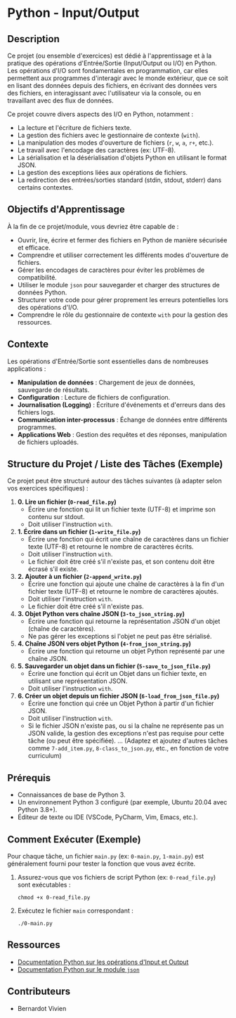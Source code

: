 # Python - Input/Output

## Description

Ce projet (ou ensemble d'exercices) est dédié à l'apprentissage et à la pratique des opérations d'Entrée/Sortie (Input/Output ou I/O) en Python. Les opérations d'I/O sont fondamentales en programmation, car elles permettent aux programmes d'interagir avec le monde extérieur, que ce soit en lisant des données depuis des fichiers, en écrivant des données vers des fichiers, en interagissant avec l'utilisateur via la console, ou en travaillant avec des flux de données.

Ce projet couvre divers aspects des I/O en Python, notamment :

*   La lecture et l'écriture de fichiers texte.
*   La gestion des fichiers avec le gestionnaire de contexte (`with`).
*   La manipulation des modes d'ouverture de fichiers (`r`, `w`, `a`, `r+`, etc.).
*   Le travail avec l'encodage des caractères (ex: UTF-8).
*   La sérialisation et la désérialisation d'objets Python en utilisant le format JSON.
*   La gestion des exceptions liées aux opérations de fichiers.
*   La redirection des entrées/sorties standard (stdin, stdout, stderr) dans certains contextes.

## Objectifs d'Apprentissage

À la fin de ce projet/module, vous devriez être capable de :

*   Ouvrir, lire, écrire et fermer des fichiers en Python de manière sécurisée et efficace.
*   Comprendre et utiliser correctement les différents modes d'ouverture de fichiers.
*   Gérer les encodages de caractères pour éviter les problèmes de compatibilité.
*   Utiliser le module `json` pour sauvegarder et charger des structures de données Python.
*   Structurer votre code pour gérer proprement les erreurs potentielles lors des opérations d'I/O.
*   Comprendre le rôle du gestionnaire de contexte `with` pour la gestion des ressources.

## Contexte

Les opérations d'Entrée/Sortie sont essentielles dans de nombreuses applications :
*   **Manipulation de données** : Chargement de jeux de données, sauvegarde de résultats.
*   **Configuration** : Lecture de fichiers de configuration.
*   **Journalisation (Logging)** : Écriture d'événements et d'erreurs dans des fichiers logs.
*   **Communication inter-processus** : Échange de données entre différents programmes.
*   **Applications Web** : Gestion des requêtes et des réponses, manipulation de fichiers uploadés.

## Structure du Projet / Liste des Tâches (Exemple)

Ce projet peut être structuré autour des tâches suivantes (à adapter selon vos exercices spécifiques) :

1.  **0. Lire un fichier (`0-read_file.py`)**
    *   Écrire une fonction qui lit un fichier texte (UTF-8) et imprime son contenu sur stdout.
    *   Doit utiliser l'instruction `with`.
2.  **1. Écrire dans un fichier (`1-write_file.py`)**
    *   Écrire une fonction qui écrit une chaîne de caractères dans un fichier texte (UTF-8) et retourne le nombre de caractères écrits.
    *   Doit utiliser l'instruction `with`.
    *   Le fichier doit être créé s'il n'existe pas, et son contenu doit être écrasé s'il existe.
3.  **2. Ajouter à un fichier (`2-append_write.py`)**
    *   Écrire une fonction qui ajoute une chaîne de caractères à la fin d'un fichier texte (UTF-8) et retourne le nombre de caractères ajoutés.
    *   Doit utiliser l'instruction `with`.
    *   Le fichier doit être créé s'il n'existe pas.
4.  **3. Objet Python vers chaîne JSON (`3-to_json_string.py`)**
    *   Écrire une fonction qui retourne la représentation JSON d'un objet (chaîne de caractères).
    *   Ne pas gérer les exceptions si l'objet ne peut pas être sérialisé.
5.  **4. Chaîne JSON vers objet Python (`4-from_json_string.py`)**
    *   Écrire une fonction qui retourne un objet Python représenté par une chaîne JSON.
6.  **5. Sauvegarder un objet dans un fichier (`5-save_to_json_file.py`)**
    *   Écrire une fonction qui écrit un Objet dans un fichier texte, en utilisant une représentation JSON.
    *   Doit utiliser l'instruction `with`.
7.  **6. Créer un objet depuis un fichier JSON (`6-load_from_json_file.py`)**
    *   Écrire une fonction qui crée un Objet Python à partir d'un fichier JSON.
    *   Doit utiliser l'instruction `with`.
    *   Si le fichier JSON n'existe pas, ou si la chaîne ne représente pas un JSON valide, la gestion des exceptions n'est pas requise pour cette tâche (ou peut être spécifiée).
... (Adaptez et ajoutez d'autres tâches comme `7-add_item.py`, `8-class_to_json.py`, etc., en fonction de votre curriculum)

## Prérequis

*   Connaissances de base de Python 3.
*   Un environnement Python 3 configuré (par exemple, Ubuntu 20.04 avec Python 3.8+).
*   Éditeur de texte ou IDE (VSCode, PyCharm, Vim, Emacs, etc.).

## Comment Exécuter (Exemple)

Pour chaque tâche, un fichier `main.py` (ex: `0-main.py`, `1-main.py`) est généralement fourni pour tester la fonction que vous avez écrite.

1.  Assurez-vous que vos fichiers de script Python (ex: `0-read_file.py`) sont exécutables :
    ```
    chmod +x 0-read_file.py
    ```
2.  Exécutez le fichier `main` correspondant :
    ```
    ./0-main.py
    ```

## Ressources

*   [Documentation Python sur les opérations d'Input et Output](https://docs.python.org/3/tutorial/inputoutput.html)
*   [Documentation Python sur le module `json`](https://docs.python.org/3/library/json.html)

## Contributeurs

*   Bernardot Vivien
